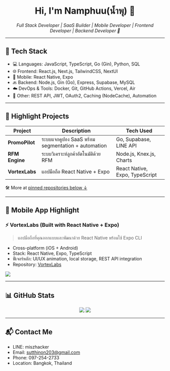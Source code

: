 <h1 align="center">Hi, I'm Namphuu(น้ำพุ) 👋</h1>

<p align="center">
  <em>Full Stack Developer | SaaS Builder | Mobile Developer | Frontend Developer | Backend Developer 🚀</em>
</p>

---

## 🔧 Tech Stack
- 💻 Languages: JavaScript, TypeScript, Go (Gin), Python, SQL
- 🌐 Frontend: React.js, Next.js, TailwindCSS, NextUI
- 📱 Mobile: React Native, Expo
- 🔙 Backend: Node.js, Gin (Go), Express, Supabase, MySQL
- ☁️ DevOps & Tools: Docker, Git, GitHub Actions, Vercel, Air
- 🧠 Other: REST API, JWT, OAuth2, Caching (NodeCache), Automation

---

## 🧩 Highlight Projects
| Project         | Description                                         | Tech Used                      |
|------------------|-----------------------------------------------------|---------------------------------|
| **PromoPilot**   | ระบบแจกคูปอง SaaS พร้อม segmentation + automation | Go, Supabase, LINE API         |
| **RFM Engine**   | ระบบวิเคราะห์ลูกค้าอัตโนมัติด้วย RFM             | Node.js, Knex.js, Charts       |
| **VortexLabs**   | แอปมือถือ React Native + Expo                       | React Native, Expo, TypeScript |

🛠 More at [pinned repositories below ↓](#)

---

## 📱 Mobile App Highlight

### ⚡ VortexLabs (Built with React Native + Expo)
> แอปมือถือที่คุณออกแบบและพัฒนาด้วย React Native พร้อมใช้ Expo CLI

- Cross-platform (iOS + Android)
- Stack: React Native, Expo, TypeScript
- ฟีเจอร์หลัก: UI/UX animation, local storage, REST API integration
- Repository: [VortexLabs](https://github.com/sutthinonp/VortexLabs)

<p float="left">
  <img src="https://github-readme-stats.vercel.app/api/pin/?username=sutthinonp&repo=VortexLabs&theme=radical" />
</p>

---

## 📊 GitHub Stats

<p align="center">
  <img src="https://github-readme-stats.vercel.app/api?username=sutthinonp&show_icons=true&theme=radical&count_private=false&hide=stars,prs,issues" />
  <img src="https://github-readme-streak-stats.herokuapp.com/?user=sutthinonp&theme=radical" />
</p>

---

## 📬 Contact Me
- LINE: miszhacker
- Email: sutthinon203@gmail.com
- Phone: 097-254-2733
- Location: Bangkok, Thailand
